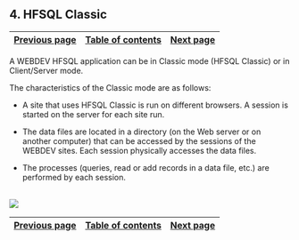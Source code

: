 
## 4. HFSQL Classic
			

| [Previous page](../Concepts_WB/1410087422.md) | [Table of contents](../Concepts_WB/1410087102.md) | [Next page](../Concepts_WB/1410087426.md) |
| --- | --- | --- |



<a name="NOTE1"></a>
<a name="NOTE1_1"></a>
A WEBDEV HFSQL application can be in Classic mode (HFSQL Classic) or in Client/Server mode.

The characteristics of the Classic mode are as follows:

- A site that uses HFSQL Classic is run on different browsers. A session is started on the server for each site run.

- The data files are located in a directory (on the Web server or on another computer) that can be accessed by the sessions of the WEBDEV sites. Each session physically accesses the data files.

- The processes (queries, read or add records in a data file, etc.) are performed by each session.

<br>![](https://doc.pcsoft.fr/en-US/images/image.awp?langid=3&name=P5-HFSQL%20Classic.gif)


| [Previous page](../Concepts_WB/1410087422.md) | [Table of contents](../Concepts_WB/1410087102.md) | [Next page](../Concepts_WB/1410087426.md) |
| --- | --- | --- |




